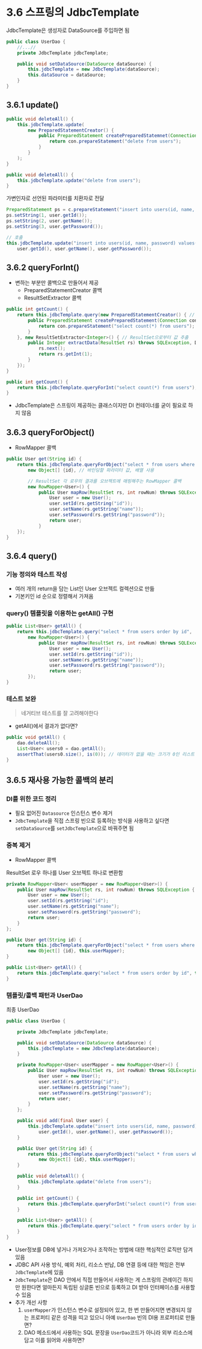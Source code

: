 # 3.6 스프링의 JdbcTemplate

JdbcTemplate은 생성자로 DataSource를 주입하면 됨

```java
public class UserDao {
	//...//
	private JdbcTemplate jdbcTemplate;

	public void setDataSource(DataSource dataSource) {
		this.jdbcTemplate = new JdbcTemplate(dataSource);
		this.dataSource = dataSource;
	}
}
```

## 3.6.1 update()

```java
public void deleteAll() {
	this.jdbcTemplate.update(
		new PreparedStatementCreator() {
			public PreparedStatement createPreparedStatemnet(Connection con) throws SQLException {
				return con.prepareStatement("delete from users");
			}
		}
	);
}
```

```java
public void deleteAll() {
	this.jdbcTemplate.update("delete from users");
}
```

가변인자로 선언된 파라미터를 치환자로 전달

```java
PreparedStatement ps = c.prepareStatement("insert into users(id, name, password) values(?, ?, ?)");
ps.setString(1, user.getId()); 
ps.setString(2, user.getName());
ps.setString(3, user.getPassword());

// 호출
this.jdbcTemplate.update("insert into users(id, name, password) values(?, ?, ?)",
	user.getId(), user.getName(), user.getPassword());
```

## 3.6.2 queryForInt()

- 변하는 부분만 콜백으로 만들어서 제공
    - PreparedStatementCreator 콜백
    - ResultSetExtractor 콜백

```java
public int getCount() {
	return this.jdbcTemplate.query(new PreparedStatementCreator() { // Statement 생성
		public PreparedStatement createPreparedStatement(Connection con) throws SQLException {
			return con.prepareStatement("select count(*) from users");
		}
	}, new ResultSetExtractor<Integer>() { // ResultSet으로부터 값 추출
		public Integer extractData(ResultSet rs) throws SQLException, DataAccessException {
			rs.next();
			return rs.getInt(1);
		}
	});
}
```

```java
public int getCount() {
	return this.jdbcTemplate.queryForInt("select count(*) from users");
}
```

- JdbcTemplate은 스프링이 제공하는 클래스이지만 DI 컨테이너를 굳이 필요로 하지 않음

## 3.6.3 queryForObject()

- RowMapper 콜백

```java
public User get(String id) {
	return this.jdbcTemplate.queryForObject("select * from users where id = ?",
		new Object[] {id}, // 바인딩할 파라미터 값, 배열 사용

		// ResultSet 각 로우의 결과를 오브젝트에 매핑해주는 RowMapper 콜백
		new RowMapper<User>() { 
			public User mapRow(ResultSet rs, int rowNum) throws SQLException {
				User user = new User();
				user.setId(rs.getString("id"));
				user.setName(rs.getString("name"));
				user.setPassword(rs.getString("password"));
				return user;
			}
	});
}
```

## 3.6.4 query()

### 기능 정의와 테스트 작성

- 여러 개의 return을 담는 List<User>인 User 오브젝트 컬렉션으로 만듦
- 기본키인 id 순으로 정렬해서 가져옴

### query() 템플릿을 이용하는 getAll() 구현

```java
public List<User> getAll() {
	return this.jdbcTemplate.query("select * from users order by id",
		new RowMapper<User>() {
			public User mapRow(ResultSet rs, int rowNum) throws SQLException {
				User user = new User();
				user.setId(rs.getString("id"));
				user.setName(rs.getString("name"));
				user.setPassword(rs.getString("password"));
				return user;
		});
}
```

### 테스트 보완

> 네거티브 테스트를 잘 고려해야한다
>
- getAll()에서 결과가 없다면?

```java
public void getAll() {
	dao.deleteAll();
	List<User< users0 = dao.getAll();
	assertThat(users0.size(), is(0)); // 데이터가 없을 때는 크기가 0인 리스트 오브젝트가 리턴되어야함
}
```

## 3.6.5 재사용 가능한 콜백의 분리

### DI를 위한 코드 정리

- 필요 없어진 `Datasource` 인스턴스 변수 제거
- `JdbcTemplate`을 직접 스프링 빈으로 등록하는 방식을 사용하고 싶다면 `setDataSource`를 `setJdbcTemplate`으로 바꿔주면 됨

### 중복 제거

- RowMapper 콜백

ResultSet 로우 하나를 User 오브젝트 하나로 변환함

```java
private RowMapper<User< userMapper = new RowMapper<User>() {
	public User mapRow(ResultSet rs, int rowNum) throws SQLException {
		User user = new User();
		user.setId(rs.getString("id");
		user.setName(rs.getString("name");
		user.setPassword(rs.getString("password");
		return user;
	}
};
```

```java
public User get(String id) {
	return this.jdbcTemplate.queryForObject("select * from users where id = ?",
		new Object[] {id}, this.userMapper);
}

public List<User> getAll() {
	return this.jdbcTemplate.query("select * from users order by id", this.userMapper);
}
```

### 템플릿/콜백 패턴과 UserDao

최종 UserDao

```java
public class UserDao {

	private JdbcTemplate jdbcTemplate;

	public void setDataSource(DataSource dataSource) {
		this.jdbcTemplate = new JdbcTemplate(dataSource);
	}

	private RowMapper<User< userMapper = new RowMapper<User>() {
		public User mapRow(ResultSet rs, int rowNum) throws SQLException {
			User user = new User();
			user.setId(rs.getString("id");
			user.setName(rs.getString("name");
			user.setPassword(rs.getString("password");
			return user;
		}
	};

	public void add(final User user) {
		this.jdbcTemplate.update("insert into users(id, name, password) values(?, ?, ?)",
			user.getId(), user.getName(), user.getPassword());
	}

	public User get(String id) {
		return this.jdbcTemplate.queryForObject("select * from users where id = ?",
			new Object[] {id}, this.userMapper);
	}

	public void deleteAll() {
		this.jdbcTemplate.update("delete from users");
	}

	public int getCount() {
		return this.jdbcTemplate.queryForInt("select count(*) from users");
	}

	public List<User> getAll() {
		return this.jdbcTemplate.query("select * from users order by id", this.userMapper);
	}
}

```

- User정보를 DB에 넣거나 가져오거나 조작하는 방법에 대한 핵심적인 로직만 담겨있음
- JDBC API 사용 방식, 예외 처리, 리소스 반납, DB 연결 등에 대한 책임은 전부 `JdbcTemplate`에 있음
- `JdbcTemplate`은 DAO 안에서 직접 만들어서 사용하는 게 스프링의 관례이긴 하지만 원한다면 얼마든지 독립된 싱글톤 빈으로 등록하고 DI 받아 인터페이스를 사용할 수 있음
- 추가 개선 사항
    1. `userMapper`가 인스턴스 변수로 설정되어 있고, 한 번 만들어지면 변경되지 않는 프로퍼티 같은 성격을 띠고 있으니 아예 `UserDao` 빈의 DI용 프로퍼티로 만들면?
    2. DAO 메소드에서 사용하는 SQL 문장을 `UserDao`코드가 아니라 외부 리소스에 담고 이를 읽어와 사용하면?
